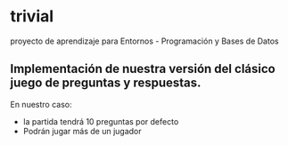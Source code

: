 # trivial
proyecto de aprendizaje para Entornos - Programación y Bases de Datos

## Implementación de nuestra versión del clásico juego de preguntas y respuestas.
En nuestro caso:
- la partida tendrá 10 preguntas por defecto
- Podrán jugar más de un jugador
